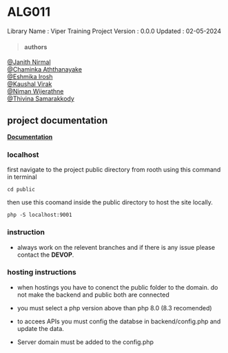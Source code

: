# **ALG011**

Library Name : Viper Training Project
Version : 0.0.0
Updated : 02-05-2024

> #### authors

[@Janith Nirmal](https://github.com/janithnirmal) <br>
[@Chaminka Aththanayake](https://github.com/CHAMINKA) <br>
[@Eshmika Irosh](https://github.com/Eshmika) <br>
[@Kaushal Virak](https://github.com/kaushalkahapola) <br>
[@Niman Wijerathne](https://github.com/nimmam) <br>
[@Thivina Samarakkody](https://github.com/ThivinaSam) <br>


## project documentation

[**Documentation**](https://docs.google.com/document/d/1fgT_pPUcXziQf2OXGSIvH8g-wFfP7OVh/edit?usp=sharing&ouid=106017482421065765466&rtpof=true&sd=true)

### localhost

first navigate to the project public directory from rooth using this command in terminal

```
cd public
```

then use this coomand inside the public directory to host the site locally.

```
php -S localhost:9001
```

### instruction

- always work on the relevent branches and if there is any issue please contact the **DEVOP**.

### hosting instructions

- when hostings you have to conenct the public folder to the domain. do not make the backend and public both are connected

- you must select a php version above than php 8.0 (8.3 recomended)

- to accees APIs you must config the databse in backend/config.php and update the data.

- Server domain must be added to the config.php
